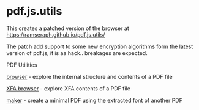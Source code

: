 pdf.js.utils
============

This creates a patched version of the browser at https://ramseraph.github.io/pdf.js.utils/  

The patch add support to some new encryption algorithms form the latest version of pdf.js, it is aa hack.. breakages are expected.

PDF Utilities

[browser](http://brendandahl.github.io/pdf.js.utils/browser/) - explore the internal structure and contents of a PDF file

[XFA browser](http://brendandahl.github.io/pdf.js.utils/xfa/) - explore XFA contents of a PDF file

[maker](http://brendandahl.github.io/pdf.js.utils/maker/) - create a minimal PDF using the extracted font of another PDF 
